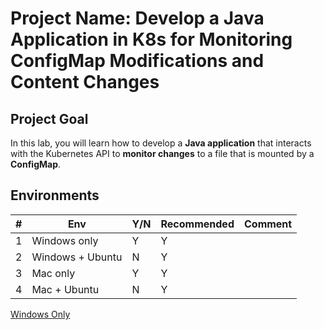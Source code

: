 # Project Name: Develop a Java Application in K8s for Monitoring ConfigMap Modifications and Content Changes

## Project Goal

In this lab, you will learn how to develop a **Java application** that interacts with the Kubernetes API to **monitor changes** to a file that is mounted by a **ConfigMap**.

<!--
It is important to note that **the file mounted by the ConfigMap is mounted as a symbolic link** (e.g. `/config/game.properties` -> `/config/..data/game.properties`-> `/config/..2023_03_02_15_51_59.1603915861/game.properties`), so your Java code should read the **symlink** instead of the file directly.
-->

## Environments

| #  | Env  | Y/N  | Recommended   |  Comment |
|---|---|---|---|---|
| 1 | Windows only | Y | Y |   |
| 2 | Windows + Ubuntu | N | Y |   |
| 3 | Mac only | Y | Y |   |
| 4 | Mac + Ubuntu | N | Y |   |

[Windows Only](01_Y_WindowsOnly.md)

<!--
[Windows Only doesn't work](01_N_WindowsOnly.md)

[With_Windows_Ubuntu](02_Y_Windows_Ubuntu.md)

[Mac Only doesn't work](03_Y_MacOnly.md)

[With_Mac_Ubuntu](04_Y_Mac_Ubuntu.md)
-->
